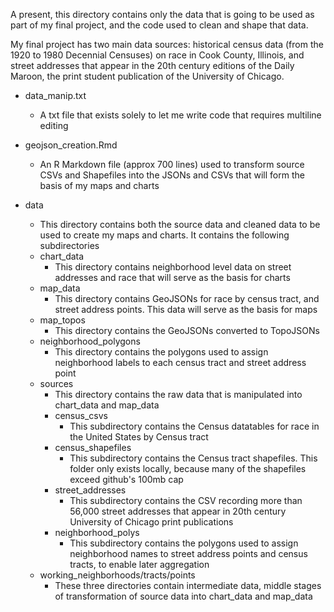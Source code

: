 A present, this directory contains only the data that is going to be used as part of my final project, and the code used to clean and shape that data.

My final project has two main data sources: historical census data (from the 1920 to 1980 Decennial Censuses) on race in Cook County, Illinois, and street addresses that appear in the 20th century editions of the Daily Maroon, the print student publication of the University of Chicago.

- data_manip.txt
  - A txt file that exists solely to let me write code that requires multiline editing

- geojson_creation.Rmd
  - An R Markdown file (approx 700 lines) used to transform source CSVs and Shapefiles into the JSONs and CSVs that will form the basis of my maps and charts

- data
  - This directory contains both the source data and cleaned data to be used to create my maps and charts. It contains the following subdirectories
  - chart_data
    - This directory contains neighborhood level data on street addresses and race that will serve as the basis for charts
  - map_data
    - This directory contains GeoJSONs for race by census tract, and street address points. This data will serve as the basis for maps
  - map_topos
    - This directory contains the GeoJSONs converted to TopoJSONs
  - neighborhood_polygons
    - This directory contains the polygons used to assign neighborhood labels to each census tract and street address point
  - sources
    - This directory contains the raw data that is manipulated into chart_data and map_data
    - census_csvs
      - This subdirectory contains the Census datatables for race in the United States by Census tract
    - census_shapefiles
      - This subdirectory contains the Census tract shapefiles. This folder only exists locally, because many of the shapefiles exceed github's 100mb cap
    - street_addresses
      - This subdirectory contains the CSV recording more than 56,000 street addresses that appear in 20th century University of Chicago print publications
    - neighborhood_polys
      - This subdirectory contains the polygons used to assign neighborhood names to street address points and census tracts, to enable later aggregation
  - working_neighborhoods/tracts/points
    - These three directories contain intermediate data, middle stages of transformation of source data into chart_data and map_data
